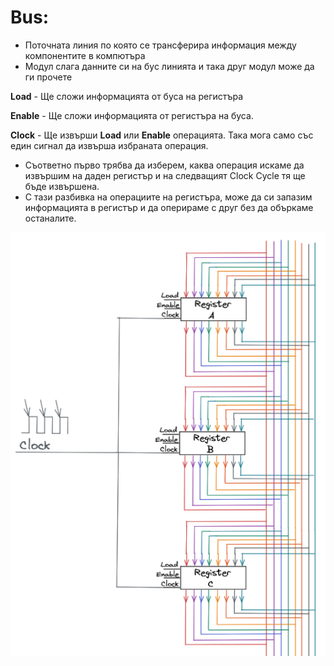 # Bus:

- Поточната линия по която се трансферира информация между компонентите в компютъра
- Модул слага данните си на бус линията и така друг модул може да ги прочете



**Load** - Ще сложи информацията от буса на регистъра

**Enable** - Ще сложи информацията от регистъра на буса.

**Clock** - Ще извърши **Load** или **Enable** операцията. Така мога само със един сигнал да извърша избраната операция.

- Съответно първо трябва да изберем, каква операция искаме да извършим на даден регистър и на следващият Clock Cycle тя ще бъде извършена.
- С тази разбивка на операциите на регистъра, може да си запазим информацията в регистър и да оперираме с друг без да объркаме останалите.

<img src=".\Pictures\image-20220606021629516.png" alt="image-20220606021629516"  />